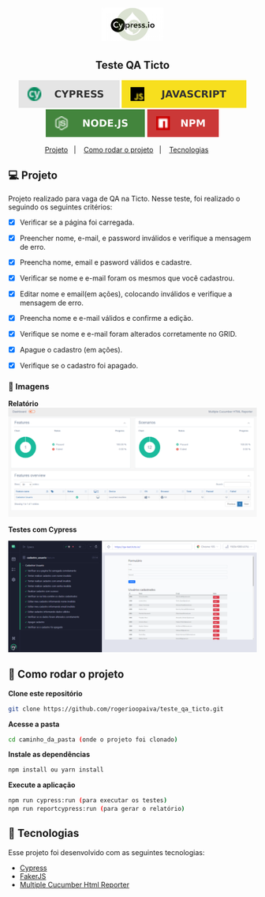 <h1 align="center">
  <img src=".github/cypress_cucumber.png" width=25% alt="banner" />
  </h1>

<h2 align="center">
  Teste QA Ticto
</h2>

<p align="center">
<img alt="badge react" src=".github/badge-cypress.svg">
<img alt="badge typescript" src=".github/badge-javascript.svg">
<img alt="badge vite" src=".github/badge-node.svg">
<img alt="badge figma" src=".github/badge-npm.svg">
</p>


<p align="center">
  <a href="#-projeto">Projeto</a>&nbsp;&nbsp;&nbsp;|&nbsp;&nbsp;&nbsp;
  <a href="#-como-rodar-o-projeto">Como rodar o projeto</a>&nbsp;&nbsp;&nbsp;|&nbsp;&nbsp;&nbsp;
  <a href="#-tecnologias">Tecnologias</a>&nbsp;&nbsp;&nbsp;&nbsp;&nbsp;&nbsp;
</p>

## 💻 Projeto

Projeto realizado para vaga de QA na Ticto. Nesse teste, foi realizado o seguindo os seguintes critérios:

- [x] Verificar se a página foi carregada.
- [x] Preencher nome, e-mail, e password inválidos e verifique a mensagem de erro.
- [x] Preencha nome, email e pasword válidos e cadastre.
- [x] Verificar se nome e e-mail foram os mesmos que você cadastrou.
- [x] Editar nome e email(em ações), colocando inválidos e verifique a mensagem de erro.
- [x] Preencha nome e e-mail válidos e confirme a edição.
- [x] Verifique se nome e e-mail foram alterados corretamente no GRID.
- [x] Apague o cadastro (em ações).
- [x] Verifique se o cadastro foi apagado.



### 📸 Imagens

**Relatório**
<img src=".github/relatorio_cucumber_cypress.png" alt="Imagem do relatório Cucumber com Cypress" />

**Testes com Cypress**

<img src=".github/teste_cypress.png" alt="Imagem dos testes com Cypress" />

## 🧭 Como rodar o projeto

**Clone este repositório**

```bash
git clone https://github.com/rogerioopaiva/teste_qa_ticto.git
```

**Acesse a pasta**

```bash
cd caminho_da_pasta (onde o projeto foi clonado)
```

**Instale as dependências**

```bash
npm install ou yarn install
```

**Execute a aplicação**

```bash
npm run cypress:run (para executar os testes)
npm run reportcypress:run (para gerar o relatório)
```

## 🚀 Tecnologias

Esse projeto foi desenvolvido com as seguintes tecnologias:

- [Cypress](https://www.cypress.io/)
- [FakerJS](https://fakerjs.dev/guide/)
- [Multiple Cucumber Html Reporter](https://www.npmjs.com/package/multiple-cucumber-html-reporter/)
